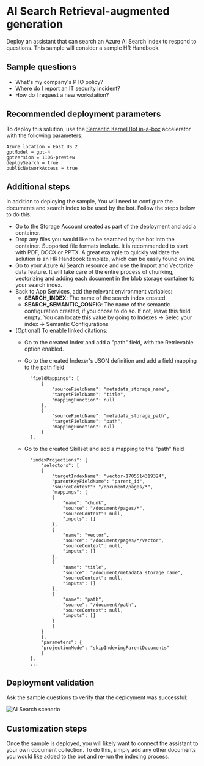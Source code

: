 # AI Search Retrieval-augmented generation

Deploy an assistant that can search an Azure AI Search index to respond to questions.
This sample will consider a sample HR Handbook.

## Sample questions

- What's my company's PTO policy?
- Where do I report an IT security incident?
- How do I request a new workstation?

## Recommended deployment parameters

To deploy this solution, use the [Semantic Kernel Bot in-a-box](../README.md) accelerator with the following parameters:

    Azure location = East US 2
    gptModel = gpt-4
    gptVersion = 1106-preview
    deploySearch = true
    publicNetworkAccess = true

## Additional steps

In addition to deploying the sample, You will need to configure the documents and search index to be used by the bot. Follow the steps below to do this:

- Go to the Storage Account created as part of the deployment and add a container.
- Drop any files you would like to be searched by the bot into the container. Supported file formats include. It is recommended to start with PDF, DOCX or PPTX. A great example to quickly validate the solution is an HR Handbook template, which can be easily found online.
- Go to your Azure AI Search resource and use the Import and Vectorize data feature. It will take care of the entire process of chunking, vectorizing and adding each document in the blob storage container to your search index.
- Back to App Services, add the relevant environment variables:
    - **SEARCH_INDEX**: The name of the search index created.
    - **SEARCH_SEMANTIC_CONFIG**: The name of the semantic configuration created, if you chose to do so. If not, leave this field empty. You can locate this value by going to Indexes -> Selec your index -> Semantic Configurations
- (Optional) To enable linked citations:
    - Go to the created Index and add a "path" field, with the Retrievable option enabled.
    - Go to the created Indexer's JSON definition and add a field mapping to the path field

            "fieldMappings": [
                {
                    "sourceFieldName": "metadata_storage_name",
                    "targetFieldName": "title",
                    "mappingFunction": null
                },
                {
                    "sourceFieldName": "metadata_storage_path",
                    "targetFieldName": "path",
                    "mappingFunction": null
                }
            ],

    - Go to the created Skillset and add a mapping to the "path" field


            "indexProjections": {
                "selectors": [
                {
                    "targetIndexName": "vector-1705514319324",
                    "parentKeyFieldName": "parent_id",
                    "sourceContext": "/document/pages/*",
                    "mappings": [
                    {
                        "name": "chunk",
                        "source": "/document/pages/*",
                        "sourceContext": null,
                        "inputs": []
                    },
                    {
                        "name": "vector",
                        "source": "/document/pages/*/vector",
                        "sourceContext": null,
                        "inputs": []
                    },
                    {
                        "name": "title",
                        "source": "/document/metadata_storage_name",
                        "sourceContext": null,
                        "inputs": []
                    },
                    {
                        "name": "path",
                        "source": "/document/path",
                        "sourceContext": null,
                        "inputs": []
                    }
                    ]
                }
                ],
                "parameters": {
                "projectionMode": "skipIndexingParentDocuments"
                }
            },
            ...

## Deployment validation

Ask the sample questions to verify that the deployment was successful:

![AI Search scenario](../readme_assets/webchat-rag.png)

## Customization steps

Once the sample is deployed, you will likely want to connect the assistant to your own document collection. To do this, simply add any other documents you would like added to the bot and re-run the indexing process.